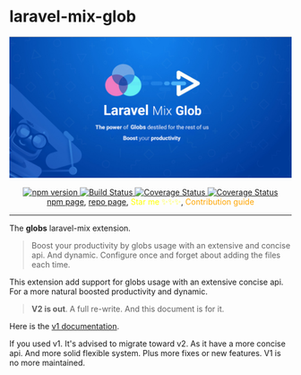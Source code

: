 # laravel-mix-glob

![laravel-mix-glob banner](../imgs/laravel_mix_glob_banner.png)

<div align="center">
  <a href="https://www.npmjs.org/package/laravel-mix-glob">
    <img src="https://img.shields.io/npm/v/laravel-mix-glob.svg?style=flat-square" alt="npm version"/>
  </a>
  <a href="https://github.com/MohamedLamineAllal/laravel-mix-glob.js/actions?query=workflow%3ACI+branch%3Amain">
    <img src="https://img.shields.io/github/actions/workflow/status/MohamedLamineAllal/laravel-mix-glob.js/ci.yml?branch=main" alt="Build Status">
  </a>
  <a href='https://coveralls.io/github/MohamedLamineAllal/laravel-mix-glob.js?branch=main'>
    <img src='https://coveralls.io/repos/github/MohamedLamineAllal/laravel-mix-glob.js/badge.svg?branch=main' alt='Coverage Status' />
  </a>
  <a href='LICENSE'>
    <img src='https://img.shields.io/badge/license-MIT-blue.svg?style=flat' alt='Coverage Status' />
  </a>
</div>

<div align="center">
  <a href="https://www.npmjs.com/package/laravel-mix-glob">npm page</a>, 
  <a href="https://github.com/mohamed-lamine-allal/laravel-mix-glob">repo page</a>,
  <a href="https://github.com/mohamed-lamine-allal/laravel-mix-glob" style="color: yellow; text-decoration: inherit;">Star me ✨✨✨</a>,
  <a href="./documentation/Contribution.md" style="color: orange; text-decoration: inherit;">Contribution guide</a>
</div>

<hr>

The **globs** laravel-mix extension.

> Boost your productivity by globs usage with an extensive and concise api. And dynamic. Configure once and forget about adding the files each time.

This extension add support for globs usage with an extensive concise api. For a more natural boosted productivity and dynamic.

> **V2 is out**. A full re-write. And this document is for it.

Here is the [v1 documentation](../documenation/v1/README.md).

If you used v1. It's advised to migrate toward v2. As it have a more concise api. And more solid flexible system. Plus more fixes or new features. V1 is no more maintained.
